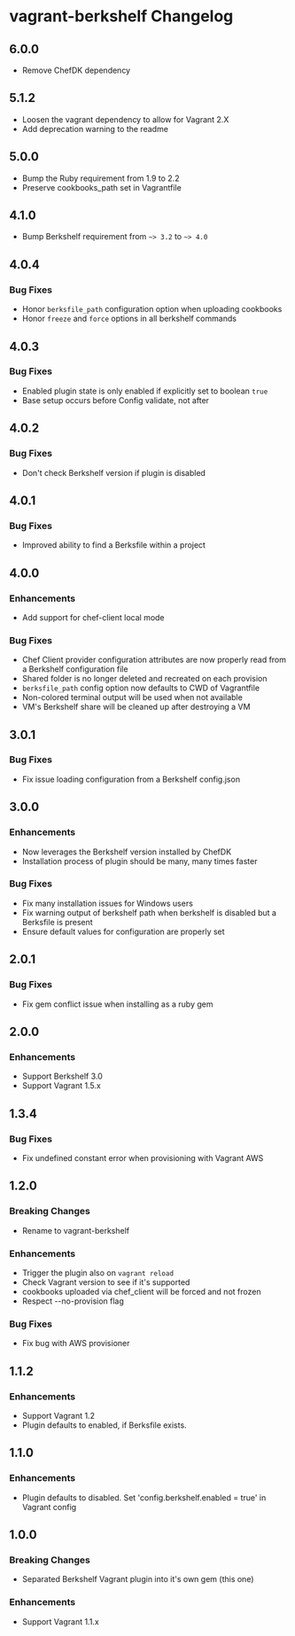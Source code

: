 # vagrant-berkshelf Changelog

## 6.0.0

- Remove ChefDK dependency

## 5.1.2

- Loosen the vagrant dependency to allow for Vagrant 2.X
- Add deprecation warning to the readme

## 5.0.0

- Bump the Ruby requirement from 1.9 to 2.2
- Preserve cookbooks_path set in Vagrantfile

## 4.1.0

- Bump Berkshelf requirement from `~> 3.2` to `~> 4.0`

## 4.0.4

### Bug Fixes

- Honor `berksfile_path` configuration option when uploading cookbooks
- Honor `freeze` and `force` options in all berkshelf commands

## 4.0.3

### Bug Fixes

- Enabled plugin state is only enabled if explicitly set to boolean `true`
- Base setup occurs before Config validate, not after

## 4.0.2

### Bug Fixes

- Don't check Berkshelf version if plugin is disabled

## 4.0.1

### Bug Fixes

- Improved ability to find a Berksfile within a project

## 4.0.0

### Enhancements

- Add support for chef-client local mode

### Bug Fixes

- Chef Client provider configuration attributes are now properly read from a Berkshelf configuration file
- Shared folder is no longer deleted and recreated on each provision
- `berksfile_path` config option now defaults to CWD of Vagrantfile
- Non-colored terminal output will be used when not available
- VM's Berkshelf share will be cleaned up after destroying a VM

## 3.0.1

### Bug Fixes

- Fix issue loading configuration from a Berkshelf config.json

## 3.0.0

### Enhancements

- Now leverages the Berkshelf version installed by ChefDK
- Installation process of plugin should be many, many times faster

### Bug Fixes

- Fix many installation issues for Windows users
- Fix warning output of berkshelf path when berkshelf is disabled but a Berksfile is present
- Ensure default values for configuration are properly set

## 2.0.1

### Bug Fixes

- Fix gem conflict issue when installing as a ruby gem

## 2.0.0

### Enhancements

- Support Berkshelf 3.0
- Support Vagrant 1.5.x

## 1.3.4

### Bug Fixes

- Fix undefined constant error when provisioning with Vagrant AWS

## 1.2.0

### Breaking Changes

- Rename to vagrant-berkshelf

### Enhancements

- Trigger the plugin also on `vagrant reload`
- Check Vagrant version to see if it's supported
- cookbooks uploaded via chef_client will be forced and not frozen
- Respect --no-provision flag

### Bug Fixes

- Fix bug with AWS provisioner

## 1.1.2

### Enhancements

- Support Vagrant 1.2
- Plugin defaults to enabled, if Berksfile exists.

## 1.1.0

### Enhancements

- Plugin defaults to disabled. Set 'config.berkshelf.enabled = true' in Vagrant config

## 1.0.0

### Breaking Changes

- Separated Berkshelf Vagrant plugin into it's own gem (this one)

### Enhancements

- Support Vagrant 1.1.x
